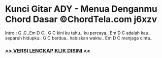 
 # Kunci Gitar ADY - Menua Denganmu Chord Dasar ©ChordTela.com j6xzv


Intro : G..C..Em D C.. G C kini ku tahu.. ku percaya.. Em D C adalah kau.. separuh hidupku.. G C berdua.. habiskan waktu.. Em D C menjaga cinta..

###  <a href="https://shortlighzx.web.app?sq=Kunci Gitar ADY - Menua Denganmu Chord Dasar ©ChordTela.com"> >> VERSI LENGKAP KLIK DISINI << </a>

